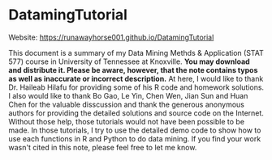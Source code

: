 # DatamingTutorial

Website:  https://runawayhorse001.github.io/DatamingTutorial


This document is a summary of my Data Mining Methds & Application (STAT 577) course in University of Tennessee at Knoxville.  **You may
download and distribute it. Please be aware, however, that the note contains typos as well as inaccurate or
incorrect description.** At here, I would like to thank Dr. Haileab Hilafu for providing some of his R code and
homework solutions. I also would like to thank Bo Gao, Le Yin, Chen Wen, Jian Sun and Huan Chen for the valuable disscussion 
and thank the generous anonymous authors for providing the detailed solutions and source code on the Internet. 
Without those help, those tutorials would not have been possible to be made. In those tutorials, I try to use the 
detailed demo code to show how to use each functions in R and Python to do data mining. If you find your work wasn't cited in
this note, please feel free to let me know.

